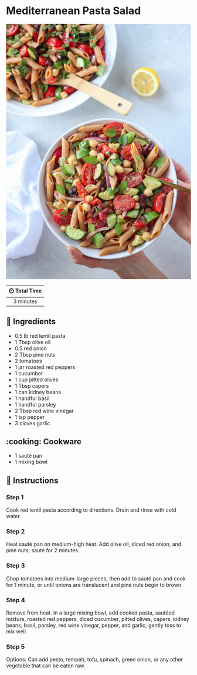 # Mediterranean Pasta Salad

![Mediterranean Pasta Salad](../assets/images/mediterranean-pasta-salad.jpg)

| :timer_clock: Total Time |
|:-----------------------: |
| 3 minutes |

## :salt: Ingredients

- 0.5 lb red lentil pasta
- 1 Tbsp olive oil
- 0.5 red onion
- 2 Tbsp pine nuts
- 2 tomatoes
- 1 jar roasted red peppers
- 1 cucumber
- 1 cup pitted olives
- 1 Tbsp capers
- 1 can kidney beans
- 1 handful basil
- 1 handful parsley
- 2 Tbsp red wine vinegar
- 1 tsp pepper
- 3 cloves garlic

## :cooking: Cookware

- 1 sauté pan
- 1 mixing bowl

## :pencil: Instructions

### Step 1

Cook red lentil pasta according to directions. Drain and rinse with cold water.

### Step 2

Heat sauté pan on medium-high heat. Add olive oil, diced red onion, and pine nuts; sauté for 2 minutes.

### Step 3

Chop tomatoes into medium-large pieces, then add to sauté pan and cook for 1 minute, or until onions are translucent
and pine nuts begin to brown.

### Step 4

Remove from heat. In a large mixing bowl, add cooked pasta, sautéed mixture, roasted red peppers, diced cucumber,
pitted olives, capers, kidney beans, basil, parsley, red wine vinegar, pepper, and garlic; gently toss to mix well.

### Step 5

Options: Can add pesto, tempeh, tofu, spinach, green onion, or any other vegetable that can be eaten raw.
